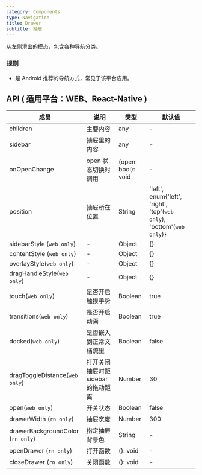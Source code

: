 ```yaml
---
category: Components
type: Navigation
title: Drawer
subtitle: 抽屉
---
```



从左侧滑出的模态，包含各种导航分类。

### 规则
- 是 Android 推荐的导航方式，常见于该平台应用。


## API ( 适用平台：WEB、React-Native )

| 成员        | 说明           | 类型      | 默认值       |
|------------|----------------|--------------------|--------------|
| children | 主要内容 | any | - |
| sidebar | 抽屉里的内容 | any | - |
| onOpenChange | open 状态切换时调用 | (open: bool): void | - |
| position | 抽屉所在位置 | String | 'left', enum{'left', 'right', 'top'(`web only`), 'bottom'(`web only`)} |
| sidebarStyle (`web only`)| - | Object | {} |
| contentStyle (`web only`) | - | Object | {} |
| overlayStyle(`web only`) | - | Object | {} |
| dragHandleStyle(`web only`) | - | Object | {} |
| touch(`web only`) | 是否开启触摸手势 | Boolean | true |
| transitions(`web only`) | 是否开启动画 | Boolean | true |
| docked(`web only`) | 是否嵌入到正常文档流里 | Boolean | false |
| dragToggleDistance(`web only`) | 打开关闭抽屉时距 sidebar 的拖动距离 | Number | 30 |
| open(`web only`) | 开关状态 | Boolean | false |
| drawerWidth (`rn only`) | 抽屉宽度 | Number | 300 |
| drawerBackgroundColor (`rn only`) | 指定抽屉背景色 | String | - |
| openDrawer (`rn only`) | 打开函数 | (): void | - |
| closeDrawer (`rn only`) | 关闭函数 | (): void | - |
